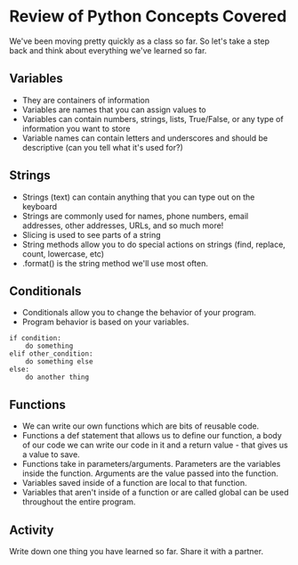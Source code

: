 # Review of Python Concepts Covered
We've been moving pretty quickly as a class so far. So let's take a step back and think about everything we've learned so far.

## Variables
- They are containers of information
- Variables are names that you can assign values to 
- Variables can contain numbers, strings, lists, True/False, or any type of information you want to store
- Variable names can contain letters and underscores and should be descriptive (can you tell what it's used for?)

## Strings
- Strings (text) can contain anything that you can type out on the keyboard 
- Strings are commonly used for names, phone numbers, email addresses, other addresses, URLs, and so much more! 
- Slicing is used to see parts of a string
- String methods allow you to do special actions on strings (find, replace, count, lowercase, etc)
- .format() is the string method we'll use most often.

## Conditionals
- Conditionals allow you to change the behavior of your program.
- Program behavior is based on your variables.
```
if condition:
    do something
elif other_condition:
    do something else
else:
    do another thing
```

## Functions
- We can write our own functions which are bits of reusable code.
- Functions a def statement that allows us to define our function, a body of our code we can write our code in it and a return value - that gives us a value to save.
- Functions take in parameters/arguments. Parameters are the variables inside the function. Arguments are the value passed into the function.
- Variables saved inside of a function are local to that function.
- Variables that aren't inside of a function or are called global can be used throughout the entire program.

## Activity
Write down one thing you have learned so far. Share it with a partner.
